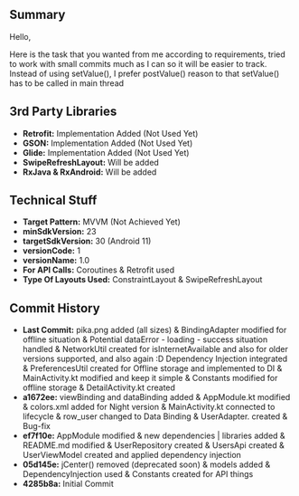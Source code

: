 <h2>Summary</h2>
Hello,

Here is the task that you wanted from me according to requirements, tried to work with small commits much as I can so it will be easier to track. Instead of using setValue(), I prefer postValue()
reason to that setValue() has to be called in main thread


<h2>3rd Party Libraries</h2>
<ul>
<li><b>Retrofit:</b> Implementation Added (Not Used Yet) </li> 
<li><b>GSON:</b> Implementation Added (Not Used Yet) </li>
<li><b>Glide:</b> Implementation Added (Not Used Yet) </li>
<li><b>SwipeRefreshLayout:</b> Will be added </li>
<li><b>RxJava & RxAndroid:</b> Will be added </li>
</ul>


<h2>Technical Stuff</h2>
<ul>
<li><b>Target Pattern:</b> MVVM (Not Achieved Yet) </li>
<li><b>minSdkVersion:</b> 23 </li>
<li><b>targetSdkVersion:</b> 30 (Android 11) </li>
<li><b>versionCode:</b> 1 </li>
<li><b>versionName:</b> 1.0 </li>
<li><b>For API Calls:</b> Coroutines & Retrofit used </li>
<li><b>Type Of Layouts Used:</b> ConstraintLayout & SwipeRefreshLayout </li>
</ul>


<h2>Commit History</h2>
<ul>
<li><b>Last Commit:</b> pika.png added (all sizes) &  BindingAdapter modified for offline situation &  Potential dataError - loading - success situation handled &  NetworkUtil created for isInternetAvailable and also for older versions supported, and also again :D Dependency Injection integrated & PreferencesUtil created for Offline storage and implemented to DI & MainActivity.kt modified and keep it simple & Constants modified for offline storage & DetailActivity.kt created</li>
<li><b>a1672ee:</b> viewBinding and dataBinding added & AppModule.kt modified & colors.xml added for Night  version & MainActivity.kt connected to lifecycle & row_user changed to Data Binding & UserAdapter. created & Bug-fix</li>
<li><b>ef7f10e:</b> AppModule modified & new dependencies | libraries added & README.md modified & UserRepository created & UsersApi created & UserViewModel created and applied dependency injection</li>
<li><b>05d145e:</b> jCenter() removed (deprecated soon) & models added & DependencyInjection used & Constants created for API things</li>
<li><b>4285b8a:</b> Initial Commit </li>
</ul>